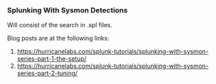 ### Splunking With Sysmon Detections

Will consist of the search in .spl files.

Blog posts are at the following links:
1. https://hurricanelabs.com/splunk-tutorials/splunking-with-sysmon-series-part-1-the-setup/
2. https://hurricanelabs.com/splunk-tutorials/splunking-with-sysmon-series-part-2-tuning/
